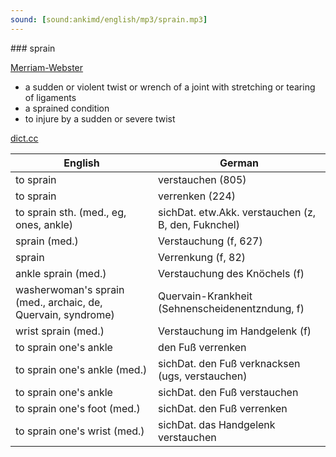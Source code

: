 ```yaml
---
sound: [sound:ankimd/english/mp3/sprain.mp3]
---
```


\### sprain

[Merriam-Webster](https://www.merriam-webster.com/dictionary/sprain)

- a sudden or violent twist or wrench of a joint with stretching or tearing of ligaments
- a sprained condition
- to injure by a sudden or severe twist

[dict.cc](https://www.dict.cc/sprain)

| English        | German       |
| -------------- | ------------ |
| to sprain | verstauchen (805) |
| to sprain | verrenken (224) |
| to sprain sth. (med., eg, ones, ankle) | sichDat. etw.Akk. verstauchen (z, B, den, Fuknchel) |
| sprain (med.) | Verstauchung (f, 627) |
| sprain | Verrenkung (f, 82) |
| ankle sprain (med.) | Verstauchung des Knöchels (f) |
| washerwoman's sprain (med., archaic, de, Quervain, syndrome) | Quervain-Krankheit (Sehnenscheidenentzndung, f) |
| wrist sprain (med.) | Verstauchung im Handgelenk (f) |
| to sprain one's ankle | den Fuß verrenken |
| to sprain one's ankle (med.) | sichDat. den Fuß verknacksen (ugs, verstauchen) |
| to sprain one's ankle | sichDat. den Fuß verstauchen |
| to sprain one's foot (med.) | sichDat. den Fuß verrenken |
| to sprain one's wrist (med.) | sichDat. das Handgelenk verstauchen |
